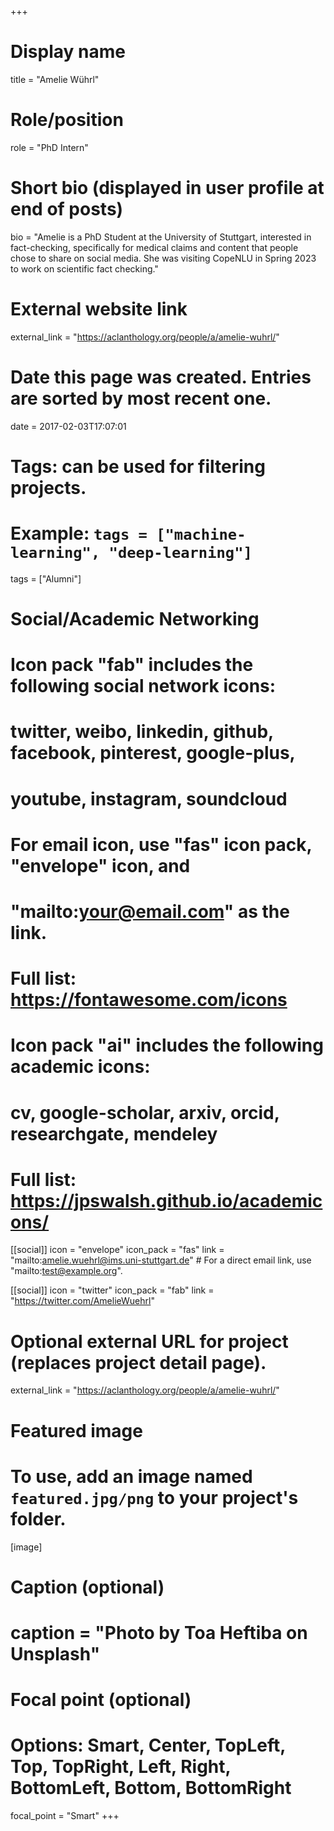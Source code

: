 +++
# Display name
title = "Amelie Wührl"

# Role/position
role = "PhD Intern"

# Short bio (displayed in user profile at end of posts)
bio = "Amelie is a PhD Student at the University of Stuttgart, interested in fact-checking, specifically for medical claims and content that people chose to share on social media. She was visiting CopeNLU in Spring 2023 to work on scientific fact checking."

# External website link
external_link = "https://aclanthology.org/people/a/amelie-wuhrl/"

# Date this page was created. Entries are sorted by most recent one.
date = 2017-02-03T17:07:01

# Tags: can be used for filtering projects.
# Example: `tags = ["machine-learning", "deep-learning"]`
tags = ["Alumni"]

# Social/Academic Networking
#
# Icon pack "fab" includes the following social network icons:
#
#   twitter, weibo, linkedin, github, facebook, pinterest, google-plus,
#   youtube, instagram, soundcloud
#
#   For email icon, use "fas" icon pack, "envelope" icon, and
#   "mailto:your@email.com" as the link.
#
#   Full list: https://fontawesome.com/icons
#
# Icon pack "ai" includes the following academic icons:
#
#   cv, google-scholar, arxiv, orcid, researchgate, mendeley
#
#   Full list: https://jpswalsh.github.io/academicons/

[[social]]
icon = "envelope"
icon_pack = "fas"
link = "mailto:amelie.wuehrl@ims.uni-stuttgart.de"  # For a direct email link, use "mailto:test@example.org".

[[social]]
icon = "twitter"
icon_pack = "fab"
link = "https://twitter.com/AmelieWuehrl"


# Optional external URL for project (replaces project detail page).
external_link = "https://aclanthology.org/people/a/amelie-wuhrl/"

# Featured image
# To use, add an image named `featured.jpg/png` to your project's folder. 
[image]
  # Caption (optional)
  # caption = "Photo by Toa Heftiba on Unsplash"

  # Focal point (optional)
  # Options: Smart, Center, TopLeft, Top, TopRight, Left, Right, BottomLeft, Bottom, BottomRight
  focal_point = "Smart"
+++
